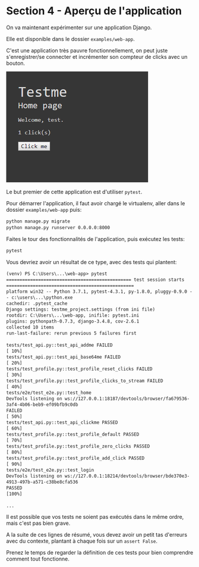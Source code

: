 # Section 4 - Aperçu de l'application

On va maintenant expérimenter sur une application Django.

Elle est disponible dans le dossier `examples/web-app`.

C'est une application très pauvre fonctionnellement, on peut juste s'enregistrer/se connecter et incrémenter son compteur de clicks avec un bouton.

![clicks](./images/clicks.png)

Le but premier de cette application est d'utiliser `pytest`.

Pour démarrer l'application, il faut avoir chargé le virtualenv, aller dans le dossier `examples/web-app` puis:

```bash
python manage.py migrate
python manage.py runserver 0.0.0.0:8000
```

Faites le tour des fonctionnalités de l'application, puis exécutez les tests:

```bash
pytest
```

Vous devriez avoir un résultat de ce type, avec des tests qui plantent:

```
(venv) PS C:\Users\...\web-app> pytest
=============================================== test session starts ================================================
platform win32 -- Python 3.7.1, pytest-4.3.1, py-1.8.0, pluggy-0.9.0 -- c:\users\...\python.exe
cachedir: .pytest_cache
Django settings: testme_project.settings (from ini file)
rootdir: C:\Users\...\web-app, inifile: pytest.ini
plugins: pythonpath-0.7.3, django-3.4.8, cov-2.6.1
collected 10 items
run-last-failure: rerun previous 5 failures first

tests/test_api.py::test_api_addme FAILED                                                                      [ 10%]
tests/test_api.py::test_api_base64me FAILED                                                                   [ 20%]
tests/test_profile.py::test_profile_reset_clicks FAILED                                                       [ 30%]
tests/test_profile.py::test_profile_clicks_to_stream FAILED                                                   [ 40%]
tests/e2e/test_e2e.py::test_home
DevTools listening on ws://127.0.0.1:18187/devtools/browser/fa679536-3af4-4b06-beb9-ef09bfb9c0db
FAILED                                                                       [ 50%]
tests/test_api.py::test_api_clickme PASSED                                                                    [ 60%]
tests/test_profile.py::test_profile_default PASSED                                                            [ 70%]
tests/test_profile.py::test_profile_zero_clicks PASSED                                                        [ 80%]
tests/test_profile.py::test_profile_add_click PASSED                                                          [ 90%]
tests/e2e/test_e2e.py::test_login
DevTools listening on ws://127.0.0.1:18214/devtools/browser/bde370e3-4913-497b-a571-c38be8cfa536
PASSED                                                                      [100%]

...
```

Il est possible que vos tests ne soient pas exécutés dans le même ordre, mais c'est pas bien grave.

A la suite de ces lignes de résumé, vous devez avoir un petit tas d'erreurs avec du contexte, plantant à chaque fois sur un `assert False`.

Prenez le temps de regarder la définition de ces tests pour bien comprendre comment tout fonctionne.
